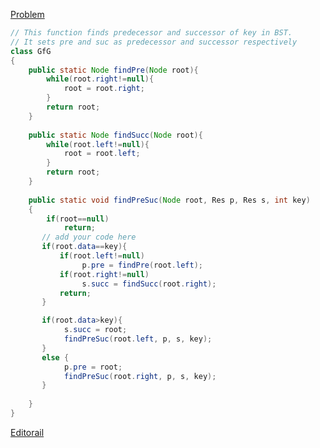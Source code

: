 [Problem](https://practice.geeksforgeeks.org/problems/predecessor-and-successor/1/#)

```java
// This function finds predecessor and successor of key in BST.
// It sets pre and suc as predecessor and successor respectively
class GfG
{
    public static Node findPre(Node root){
        while(root.right!=null){
            root = root.right;
        }
        return root;
    }
    
    public static Node findSucc(Node root){
        while(root.left!=null){
            root = root.left;
        }
        return root;
    }
    
    public static void findPreSuc(Node root, Res p, Res s, int key)
    {
        if(root==null)
            return;
       // add your code here
       if(root.data==key){
           if(root.left!=null)
                p.pre = findPre(root.left);
           if(root.right!=null)
                s.succ = findSucc(root.right);
           return;
       }

       if(root.data>key){
            s.succ = root;
            findPreSuc(root.left, p, s, key);
       } 
       else {
            p.pre = root;
            findPreSuc(root.right, p, s, key);
       }
       
    }
}
```

[Editorail](https://www.geeksforgeeks.org/inorder-predecessor-successor-given-key-bst/)